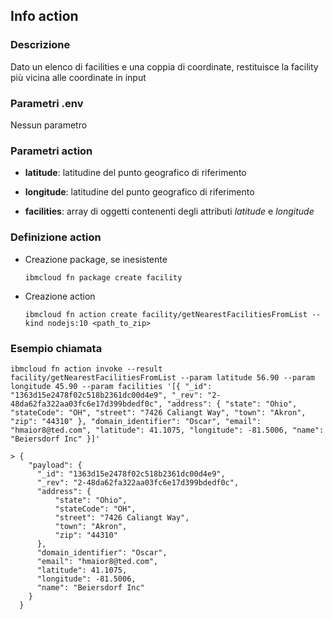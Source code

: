 ## Info action

### Descrizione

Dato un elenco di facilities e una coppia di coordinate, restituisce la facility più vicina alle coordinate in input

### Parametri .env

Nessun parametro

### Parametri action

* **latitude**: latitudine del punto geografico di riferimento

* **longitude**: latitudine del punto geografico di riferimento

* **facilities**: array di oggetti contenenti degli attributi _latitude_ e _longitude_

### Definizione action

* Creazione package, se inesistente
  ```
  ibmcloud fn package create facility
  ```

* Creazione action
  ```
  ibmcloud fn action create facility/getNearestFacilitiesFromList --kind nodejs:10 <path_to_zip>
  ```

### Esempio chiamata

  ```
  ibmcloud fn action invoke --result facility/getNearestFacilitiesFromList --param latitude 56.90 --param longitude 45.90 --param facilities '[{ "_id": "1363d15e2478f02c518b2361dc00d4e9", "_rev": "2-48da62fa322aa03fc6e17d399bdedf0c", "address": { "state": "Ohio", "stateCode": "OH", "street": "7426 Caliangt Way", "town": "Akron", "zip": "44310" }, "domain_identifier": "Oscar", "email": "hmaior8@ted.com", "latitude": 41.1075, "longitude": -81.5006, "name": "Beiersdorf Inc" }]'

  > {
      "payload": {
        "_id": "1363d15e2478f02c518b2361dc00d4e9",
        "_rev": "2-48da62fa322aa03fc6e17d399bdedf0c",
        "address": {
            "state": "Ohio",
            "stateCode": "OH",
            "street": "7426 Caliangt Way",
            "town": "Akron",
            "zip": "44310"
        },
        "domain_identifier": "Oscar",
        "email": "hmaior8@ted.com",
        "latitude": 41.1075,
        "longitude": -81.5006,
        "name": "Beiersdorf Inc"
      }
    }
  ```